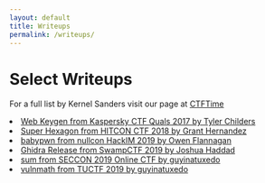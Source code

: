 ```yaml
---
layout: default
title: Writeups
permalink: /writeups/
---
```


<div class="col-lg-7 offset-md-3">
    <div class="card">
        <h1 class="card-title">Select Writeups</h1>
        <p>For a full list by Kernel Sanders
        visit our page at <a href ="https://ctftime.org/team/397">CTFTime</a></p>
        <li><a href="https://github.com/inukai132/ctfWriteups/blob/master/2017/kaspersky/700WebKeygen.md">Web Keygen from Kaspersky CTF Quals 2017 by Tyler Childers</a></li>
        <li><a href="https://hernan.de/blog/2018/10/30/super-hexagon-a-journey-from-el0-to-s-el3/">Super Hexagon from HITCON CTF 2018 by Grant Hernandez</a></li>
        <li><a href="https://github.com/owenflannagan/CTF-Writeups/tree/master/hackim19/babypwn">babypwn from nullcon HackIM 2019 by Owen Flannagan</a></li>
        <li><a href="https://github.com/joshuahaddad/CTF_WriteUps/blob/master/SwampCtf/swampGhidra.md">Ghidra Release from SwampCTF 2019 by Joshua Haddad</a></li>
        <li><a href="https://github.com/guyinatuxedo/nightmare/tree/master/modules/17-stack_pivot/seccon19_sum">sum from SECCON 2019 Online CTF by guyinatuxedo</a></li>
        <li><a href="https://github.com/guyinatuxedo/ctf/tree/master/tu19/vulnmath">vulnmath from TUCTF 2019 by guyinatuxedo</a></li>
    </div>
